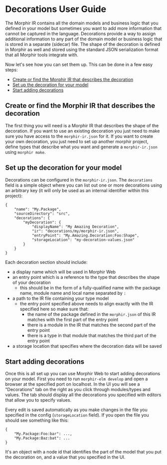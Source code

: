# Decorations User Guide

The Morphir IR contains all the domain models and business logic that you defined in your model but sometimes
you want to add more information that cannot be captured in the language. Decorations provide a way to assign
additional information to any part of the domain model or business logic that is stored in a separate (sidecar) 
file. The shape of the decoration is defined in Morphir as well and stored using the standard JSON serialization 
format that all Morphir tools integrate with.  

Now let's see how you can set them up. This can be done in a few easy steps:

- [Create or find the Morphir IR that describes the decoration](#create-or-find-the-morphir-ir-that-describes-the-decoration)
- [Set up the decoration for your model](#set-up-the-decoration-for-your-model)
- [Start adding decorations](#start-adding-decorations) 

## Create or find the Morphir IR that describes the decoration

The first thing you will need is a Morphir IR that describes the shape of the decoration. If you want to use an existing 
decoration you just need to make sure you have access to the `morphir-ir.json` for it. If you want to create your own
decoration, you just need to set up another morphir project, define types that describe what you want and generate a 
`morphir-ir.json` using `morphir make`.

## Set up the decoration for your model

Decorations can be configured in the `morphir-ir.json`. The `decorations` field is a simple object where you can list 
out one or more decorations using an arbitrary key (it will only be used as an internal identifier within this project): 

```
{
    "name": "My.Package",
    "sourceDirectory": "src",
    "decorations": {
        "myDecoration": {
            "displayName": "My Amazing Decoration",
            "ir": "decorations/my/morphir-ir.json", 
            "entryPoint": "My.Amazing.Decoration:Foo:Shape",
            "storageLocation": "my-decoration-values.json" 
        }
    }
}
```

Each decoration section should include: 
- a display name which will be used in Morphir Web
- an entry point which is a reference to the type that describes the shape of your decoration
  - this should be in the form of a fully-qualified name with the package name, module name and local name separated by `:`
- a path to the IR file containing your type model
  - the entry point specified above needs to align exactly with the IR specified here so make sure that:
    - the name of the package defined in the `morphir.json` of this IR matches with the first part of the entry point
    - there is a module in the IR that matches the second part of the entry point
    - there is a type in that module that matches the third part of the entry point
- a storage location that specifies where the decoration data will be saved    

## Start adding decorations

Once this is all set up you can use Morphir Web to start adding decorations on your model. First you need to run 
`morphir-elm develop` and open a browser at the specified port on localhost. In the UI you will see a "Decorations"
tab on the right as you click through modules/types and values. The tab should display all the decorations you 
specified with editors that allow you to specify values. 

Every edit is saved automatically as you make changes in the file you specified in the config (`storageLocation` field).
If you open the file you should see something like this: 

```
{
	"My.Package:Foo:bar": ...,
	"My.Package:Baz:bat": ...
}
```

It's an object with a node id that identifies the part of the model that you put the decoration on, and a value that
you specified in the UI.
